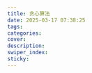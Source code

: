 ```yaml
---
title: 贪心算法
date: 2025-03-17 07:38:25
tags:
categories:
cover:
description:
swiper_index:
sticky:
---
```

